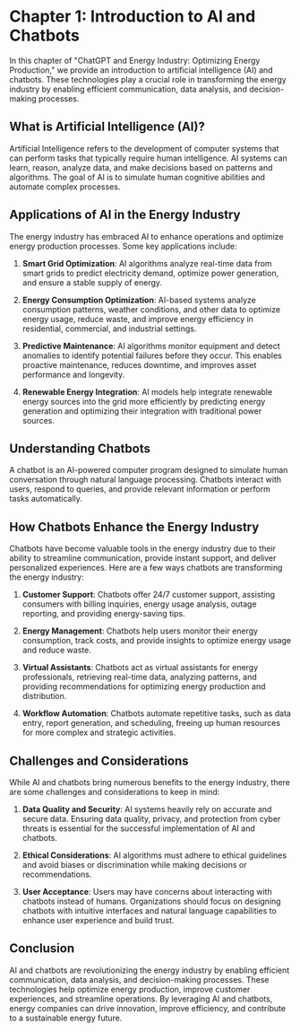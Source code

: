 Chapter 1: Introduction to AI and Chatbots
==========================================

In this chapter of "ChatGPT and Energy Industry: Optimizing Energy Production," we provide an introduction to artificial intelligence (AI) and chatbots. These technologies play a crucial role in transforming the energy industry by enabling efficient communication, data analysis, and decision-making processes.

What is Artificial Intelligence (AI)?
-------------------------------------

Artificial Intelligence refers to the development of computer systems that can perform tasks that typically require human intelligence. AI systems can learn, reason, analyze data, and make decisions based on patterns and algorithms. The goal of AI is to simulate human cognitive abilities and automate complex processes.

Applications of AI in the Energy Industry
-----------------------------------------

The energy industry has embraced AI to enhance operations and optimize energy production processes. Some key applications include:

1. **Smart Grid Optimization**: AI algorithms analyze real-time data from smart grids to predict electricity demand, optimize power generation, and ensure a stable supply of energy.

2. **Energy Consumption Optimization**: AI-based systems analyze consumption patterns, weather conditions, and other data to optimize energy usage, reduce waste, and improve energy efficiency in residential, commercial, and industrial settings.

3. **Predictive Maintenance**: AI algorithms monitor equipment and detect anomalies to identify potential failures before they occur. This enables proactive maintenance, reduces downtime, and improves asset performance and longevity.

4. **Renewable Energy Integration**: AI models help integrate renewable energy sources into the grid more efficiently by predicting energy generation and optimizing their integration with traditional power sources.

Understanding Chatbots
----------------------

A chatbot is an AI-powered computer program designed to simulate human conversation through natural language processing. Chatbots interact with users, respond to queries, and provide relevant information or perform tasks automatically.

How Chatbots Enhance the Energy Industry
----------------------------------------

Chatbots have become valuable tools in the energy industry due to their ability to streamline communication, provide instant support, and deliver personalized experiences. Here are a few ways chatbots are transforming the energy industry:

1. **Customer Support**: Chatbots offer 24/7 customer support, assisting consumers with billing inquiries, energy usage analysis, outage reporting, and providing energy-saving tips.

2. **Energy Management**: Chatbots help users monitor their energy consumption, track costs, and provide insights to optimize energy usage and reduce waste.

3. **Virtual Assistants**: Chatbots act as virtual assistants for energy professionals, retrieving real-time data, analyzing patterns, and providing recommendations for optimizing energy production and distribution.

4. **Workflow Automation**: Chatbots automate repetitive tasks, such as data entry, report generation, and scheduling, freeing up human resources for more complex and strategic activities.

Challenges and Considerations
-----------------------------

While AI and chatbots bring numerous benefits to the energy industry, there are some challenges and considerations to keep in mind:

1. **Data Quality and Security**: AI systems heavily rely on accurate and secure data. Ensuring data quality, privacy, and protection from cyber threats is essential for the successful implementation of AI and chatbots.

2. **Ethical Considerations**: AI algorithms must adhere to ethical guidelines and avoid biases or discrimination while making decisions or recommendations.

3. **User Acceptance**: Users may have concerns about interacting with chatbots instead of humans. Organizations should focus on designing chatbots with intuitive interfaces and natural language capabilities to enhance user experience and build trust.

Conclusion
----------

AI and chatbots are revolutionizing the energy industry by enabling efficient communication, data analysis, and decision-making processes. These technologies help optimize energy production, improve customer experiences, and streamline operations. By leveraging AI and chatbots, energy companies can drive innovation, improve efficiency, and contribute to a sustainable energy future.
